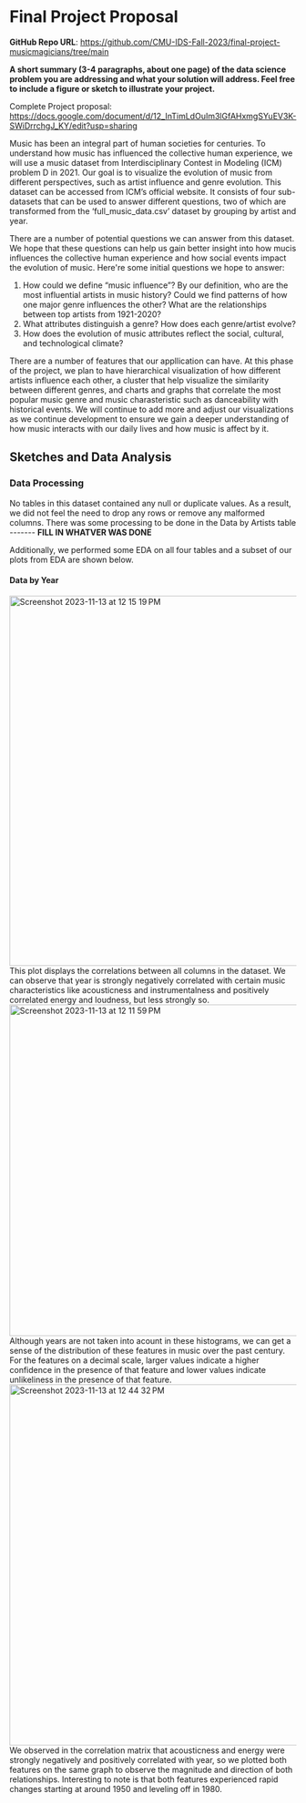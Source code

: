 # Final Project Proposal

**GitHub Repo URL**: https://github.com/CMU-IDS-Fall-2023/final-project-musicmagicians/tree/main

**A short summary (3-4 paragraphs, about one page) of the data science problem you are addressing and what your solution will address. Feel free to include a figure or sketch to illustrate your project.**

Complete Project proposal: https://docs.google.com/document/d/12_InTimLdOuIm3lGfAHxmgSYuEV3K-SWiDrrchgJ_KY/edit?usp=sharing

Music has been an integral part of human societies for centuries. To understand how music has influenced the collective human experience, we will use a music dataset from Interdisciplinary Contest in Modeling (ICM) problem D in 2021. Our goal is to visualize the evolution of music from different perspectives, such as artist influence and genre evolution. This dataset can be accessed from ICM’s official website. It consists of four sub-datasets that can be used to answer different questions, two of which are transformed from the ‘full_music_data.csv’ dataset by grouping by artist and year.

There are a number of potential questions we can answer from this dataset. We hope that these questions can help us gain better insight into how mucis influences the collective human experience and how social events impact the evolution of music. Here're some initial questions we hope to answer:

1. How could we define “music influence”? By our definition, who are the most influential artists in music history? Could we find patterns of how one major genre influences the other? What are the relationships between top artists from 1921-2020?
2. What attributes distinguish a genre? How does each genre/artist evolve? 
3. How does the evolution of music attributes reflect the social, cultural, and technological climate?

There are a number of features that our appllication can have. At this phase of the project, we plan to have hierarchical visualization of how different artists influence each other, a cluster that help visualize the similarity between different genres, and charts and graphs that correlate the most popular music genre and music charasteristic such as danceability with historical events. We will continue to add more and adjust our visualizations as we continue development to ensure we gain a deeper understanding of how music interacts with our daily lives and how music is affect by it. 

## Sketches and Data Analysis
### Data Processing
No tables in this dataset contained any null or duplicate values. As a result, we did not feel the need to drop any rows or remove any malformed columns. There was some processing to be done in the Data by Artists table ------- **FILL IN WHATVER WAS DONE** 

Additionally, we performed some EDA on all four tables and a subset of our plots from EDA are shown below.

#### Data by Year
<img width="650" alt="Screenshot 2023-11-13 at 12 15 19 PM" src="https://github.com/CMU-IDS-Fall-2023/final-project-musicmagicians/assets/80061658/b3b83777-e09b-4d9c-b05c-47fb4f868013">
This plot displays the correlations between all columns in the dataset. We can observe that year is strongly negatively correlated with certain music characteristics like acousticness and instrumentalness and positively correlated energy and loudness, but less strongly so.

<img width="582" alt="Screenshot 2023-11-13 at 12 11 59 PM" src="https://github.com/CMU-IDS-Fall-2023/final-project-musicmagicians/assets/80061658/7a403657-62a5-4478-9422-83980a5949bc">
Although years are not taken into acount in these histograms, we can get a sense of the distribution of these features in music over the past century. For the features on a decimal scale, larger values indicate a higher confidence in the presence of that feature and lower values indicate unlikeliness in the presence of that feature.

<img width="634" alt="Screenshot 2023-11-13 at 12 44 32 PM" src="https://github.com/CMU-IDS-Fall-2023/final-project-musicmagicians/assets/80061658/ad92cec2-03e2-4344-9702-0b5aaf6f41f8">
We observed in the correlation matrix that acousticness and energy were strongly negatively and positively correlated with year, so we plotted both features on the same graph to observe the magnitude and direction of both relationships. Interesting to note is that both features experienced rapid changes starting at around 1950 and leveling off in 1980.

